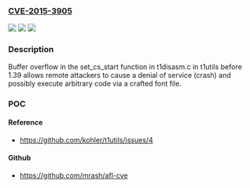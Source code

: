### [CVE-2015-3905](https://cve.mitre.org/cgi-bin/cvename.cgi?name=CVE-2015-3905)
![](https://img.shields.io/static/v1?label=Product&message=n%2Fa&color=blue)
![](https://img.shields.io/static/v1?label=Version&message=n%2Fa&color=blue)
![](https://img.shields.io/static/v1?label=Vulnerability&message=n%2Fa&color=brighgreen)

### Description

Buffer overflow in the set_cs_start function in t1disasm.c in t1utils before 1.39 allows remote attackers to cause a denial of service (crash) and possibly execute arbitrary code via a crafted font file.

### POC

#### Reference
- https://github.com/kohler/t1utils/issues/4

#### Github
- https://github.com/mrash/afl-cve


